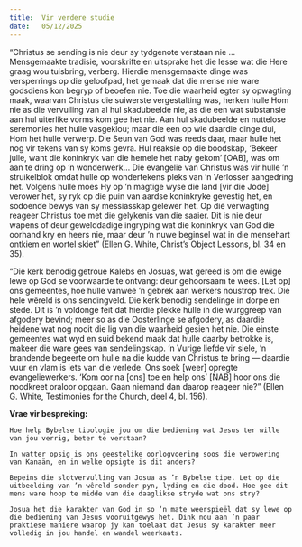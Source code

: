 ```yaml
---
title:  Vir verdere studie
date:   05/12/2025
---
```


“Christus se sending is nie deur sy tydgenote verstaan nie ... Mensgemaakte tradisie, voorskrifte en uitsprake het die lesse wat die Here graag wou tuisbring, verberg. Hierdie mensgemaakte dinge was versperrings op die geloofpad, het gemaak dat die mense nie ware godsdiens kon begryp of beoefen nie. Toe die waarheid egter sy opwagting maak, waarvan Christus die suiwerste vergestalting was, herken hulle Hom nie as die vervulling van al hul skadubeelde nie, as die een wat substansie aan hul uiterlike vorms kom gee het nie. Aan hul skadubeelde en nuttelose seremonies het hulle vasgeklou; maar die een op wie daardie dinge dui, Hom het hulle verwerp. Die Seun van God was reeds daar, maar hulle het nog vir tekens van sy koms gevra. Hul reaksie op die boodskap, ‘Bekeer julle, want die koninkryk van die hemele het naby gekom’ [OAB], was om aan te dring op ’n wonderwerk… Die evangelie van Christus was vir hulle ’n struikelblok omdat hulle op wondertekens pleks van ’n Verlosser aangedring het. Volgens hulle moes Hy op ’n magtige wyse die land [vir die Jode] verower het, sy ryk op die puin van aardse koninkryke gevestig het, en sodoende bewys van sy messiasskap gelewer het. Op dié verwagting reageer Christus toe met die gelykenis van die saaier. Dit is nie deur wapens of deur gewelddadige ingryping wat die koninkryk van God die oorhand kry en heers nie, maar deur ’n nuwe beginsel wat in die mensehart ontkiem en wortel skiet” (Ellen G. White, Christ’s Object Lessons, bl. 34 en 35).

“Die kerk benodig getroue Kalebs en Josuas, wat gereed is om die ewige lewe op God se voorwaarde te ontvang: deur gehoorsaam te wees. [Let op] ons gemeentes, hoe hulle vanweë ’n gebrek aan werkers noustrop trek. Die hele wêreld is ons sendingveld. Die kerk benodig sendelinge in dorpe en stede. Dit is ’n voldonge feit dat hierdie plekke hulle in die wurggreep van afgodery bevind; meer so as die Oosterlinge se afgodery, as daardie heidene wat nog nooit die lig van die waarheid gesien het nie. Die einste gemeentes wat wyd en suid bekend maak dat hulle daarby betrokke is, makeer die ware gees van sendelingskap. ’n Vurige liefde vir siele, ’n brandende begeerte om hulle na die kudde van Christus te bring — daardie vuur en vlam is iets van die verlede. Ons soek [weer] opregte evangeliewerkers. ‘Kom oor na [ons] toe en help ons’ [NAB] hoor ons die noodkreet oraloor opgaan. Gaan niemand dan daarop reageer nie?” (Ellen G. White, Testimonies for the Church, deel 4, bl. 156).

**Vrae vir bespreking:**

`Hoe help Bybelse tipologie jou om die bediening wat Jesus ter wille van jou verrig, beter te verstaan?`

`In watter opsig is ons geestelike oorlogvoering soos die verowering van Kanaän, en in welke opsigte is dit anders?`

`Bepeins die slotvervulling van Josua as ’n Bybelse tipe. Let op die uitbeelding van ’n wêreld sonder pyn, lyding en die dood. Hoe gee dit mens ware hoop te midde van die daaglikse stryde wat ons stry?`

`Josua het die karakter van God in so ‘n mate weerspieël dat sy lewe op die bediening van Jesus vooruitgewys het. Dink nou aan ’n paar praktiese maniere waarop jy kan toelaat dat Jesus sy karakter meer volledig in jou handel en wandel weerkaats.`